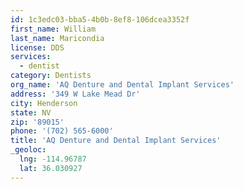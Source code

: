 ```yaml
---
id: 1c3edc03-bba5-4b0b-8ef8-106dcea3352f
first_name: William
last_name: Maricondia
license: DDS
services:
  - dentist
category: Dentists
org_name: 'AQ Denture and Dental Implant Services'
address: '349 W Lake Mead Dr'
city: Henderson
state: NV
zip: '89015'
phone: '(702) 565-6000'
title: 'AQ Denture and Dental Implant Services'
_geoloc:
  lng: -114.96787
  lat: 36.030927
---
```

